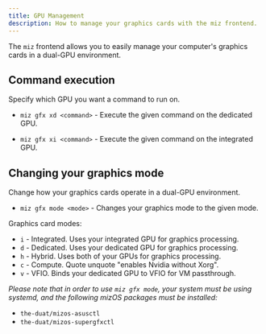 ```yaml
---
title: GPU Management
description: How to manage your graphics cards with the miz frontend.
---
```


The `miz` frontend allows you to easily manage your computer's graphics cards in a dual-GPU environment.


## Command execution

Specify which GPU you want a command to run on.

- `miz gfx xd <command>` - Execute the given command on the dedicated GPU.

- `miz gfx xi <command>` - Execute the given command on the integrated GPU.


## Changing your graphics mode

Change how your graphics cards operate in a dual-GPU environment.

- `miz gfx mode <mode>` - Changes your graphics mode to the given mode.

Graphics card modes:

- `i` - Integrated. Uses your integrated GPU for graphics processing.
- `d` - Dedicated. Uses your dedicated GPU for graphics processing.
- `h` - Hybrid. Uses both of your GPUs for graphics processing.
- `c` - Compute. Quote unquote "enables Nvidia without Xorg".
- `v` - VFIO. Binds your dedicated GPU to VFIO for VM passthrough.

*Please note that in order to use `miz gfx mode`, your system must be using systemd, and the following mizOS packages must be installed:*
- `the-duat/mizos-asusctl`
- `the-duat/mizos-supergfxctl`





